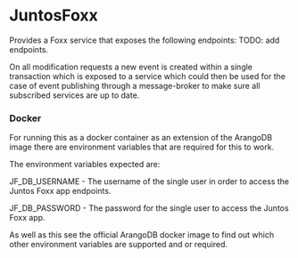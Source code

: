 # JuntosFoxx

Provides a Foxx service that exposes the following endpoints:
TODO: add endpoints.

On all modification requests a new event is created within a single transaction which is exposed
to a service which could then be used for the case of event publishing through a message-broker to make
sure all subscribed services are up to date.

### Docker
For running this as a docker container as an extension of the ArangoDB image there are environment variables that are required
for this to work.

The environment variables expected are:

JF_DB_USERNAME - The username of the single user in order to access the Juntos Foxx app endpoints.

JF_DB_PASSWORD - The password for the single user to access the Juntos Foxx app.

As well as this see the official ArangoDB docker image to find out which other environment variables are supported
and or required.